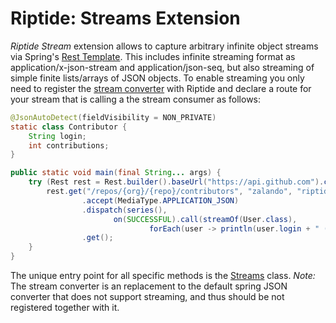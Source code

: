 # Riptide: Streams Extension


*Riptide Stream* extension allows to capture arbitrary infinite object streams via Spring's [Rest Template](https://spring.io/guides/gs/consuming-rest/). This includes infinite streaming format as application/x-json-stream and application/json-seq, but also streaming of simple finite lists/arrays of JSON objects. To enable streaming you only need to register the [stream converter](src/main/java/org/zalando/riptide/stream/StreamConverter.java) with Riptide and declare a route for your stream that is calling a the stream consumer as follows:


```java
@JsonAutoDetect(fieldVisibility = NON_PRIVATE)
static class Contributor {
    String login;
    int contributions;
}

public static void main(final String... args) {
    try (Rest rest = Rest.builder().baseUrl("https://api.github.com").converter(streamConverter()).build()) {
        rest.get("/repos/{org}/{repo}/contributors", "zalando", "riptide")
                .accept(MediaType.APPLICATION_JSON)
                .dispatch(series(),
                       on(SUCCESSFUL).call(streamOf(User.class),
                               forEach(user -> println(user.login + " (" + user.contributions + ")"))))
                .get();
    }
}
```

The unique entry point for all specific methods is the [Streams](src/main/java/org/zalando/riptide/stream/Streams.java) class. *Note:* The stream converter is an replacement to the default spring JSON converter that does not support streaming, and thus should be not registered together with it.
